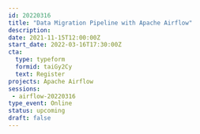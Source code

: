 ```yaml
---
id: 20220316
title: "Data Migration Pipeline with Apache Airflow"
description: 
date: 2021-11-15T12:00:00Z
start_date: 2022-03-16T17:30:00Z
cta: 
  type: typeform
  formid: taiGy2Cy
  text: Register
projects: Apache Airflow
sessions: 
 - airflow-20220316
type_event: Online
status: upcoming
draft: false
---
```




